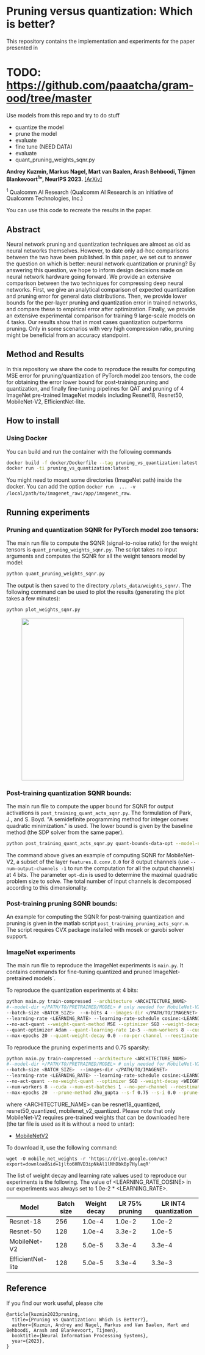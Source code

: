 # Pruning versus quantization: Which is better?
This repository contains the implementation and experiments for the paper presented in

# TODO: https://github.com/paaatcha/gram-ood/tree/master
Use models from this repo and try to do stuff
- quantize the model
- prune the model
- evaluate
- fine tune (NEED DATA)
- evaluate
- quant_pruning_weights_sqnr.py

**Andrey Kuzmin, Markus Nagel, Mart van Baalen, Arash Behboodi, Tijmen Blankevoort<sup>1</sup>", NeurIPS 2023.** 
[[ArXiv]](https://arxiv.org/pdf/2307.02973.pdf)

<sup>1</sup> Qualcomm AI Research (Qualcomm AI Research is an initiative of Qualcomm Technologies, Inc.)

You can use this code to recreate the results in the paper.

## Abstract
Neural network pruning and quantization techniques are almost as old as neural networks themselves. However, to date only ad-hoc comparisons between the two have been published. In this paper, we set out to answer the question on which is better: neural network quantization or pruning? By answering this question, we hope to inform design decisions made on neural network hardware going forward. 
We provide an extensive comparison between the two techniques for compressing deep neural networks. 
First, we give an analytical comparison of expected quantization and pruning error for general data distributions.
Then, we provide lower bounds for the per-layer pruning and quantization error in trained networks, and compare these to empirical error after optimization.
Finally, we provide an extensive experimental comparison for training 9 large-scale models on 4 tasks.
Our results show that in most cases quantization outperforms pruning. Only in some scenarios with very high compression ratio, pruning might be beneficial from an accuracy standpoint.

## Method and Results

In this repository we share the code to reproduce the results for computing MSE error for pruning/quantization of PyTorch model zoo tensors, the code for obtaining the error lower bound for post-training pruning and quantization, and finally fine-tuning pipelines for QAT and pruning of 4 ImageNet pre-trained ImageNet models including  Resnet18, Resnet50, MobileNet-V2, EfficientNet-lite.

## How to install

### Using Docker

You can build and run the container with the following commands

```bash
docker build -f docker/Dockerfile --tag pruning_vs_quantization:latest .
docker run -ti pruning_vs_quantization:latest
```

You might need to mount some directories (ImageNet path) inside the docker. You can add the option `docker run  ... -v /local/path/to/imagenet_raw:/app/imagenet_raw`.

## Running experiments
### Pruning and quantization SQNR for PyTorch model zoo tensors:
The main run file to compute the SQNR (signal-to-noise ratio) for the weight tensors is 
`quant_pruning_weights_sqnr.py`. The script takes no input arguments and computes the SQNR for all the weight tensors model by model:
```bash
python quant_pruning_weights_sqnr.py
```
The output is then saved to the directory `/plots_data/weights_sqnr/`. The following command can be used to plot the results (generating the plot takes a few minutes):
```bash
python plot_weights_sqnr.py
```

<p align="center">
    <img src="img/pytorch_model_zoo_sqnr.png " width="425"/>
</p>

### Post-training quantization SQNR bounds:
The main run file to compute the upper bound for SQNR for output activations is `post_training_quant_acts_sqnr.py`. The formulation of Park, J., and S. Boyd. "A semidefinite programming method for integer convex quadratic minimization." is used. The lower bound is given by the baseline method (the SDP solver from the same paper). 
```bash
python post_training_quant_acts_sqnr.py quant-bounds-data-opt --model-name mobilenet_v2 --range-search-method MSE --num-output-channels 8 --layer-name features.8.conv.0.0 --n-bits 4 --opt-dim 32 --verbose-solvers --image-net-dir </PATH/TO/IMAGENET>
```
The command above gives an example of computing SQNR for MobileNet-V2, a subset of the layer `features.8.conv.0.0` for 8 output channels (use `--num-output-channels -1` to run the computation for all the output channels) at 4 bits. The parameter `opt-dim` is used to determine the maximal quadratic problem size to solve. The total number of input channels is decomposed according to this dimensionality.

### Post-training pruning SQNR bounds:
An example for computing the SQNR for post-training quantization and pruning is given in the matlab script `post_training_pruning_acts_sqnr.m`. The script requires CVX package installed with mosek or gurobi solver support.   

### ImageNet experiments
The main run file to reproduce the ImageNet experiments is `main.py`. 
It contains commands for fine-tuning quantized and pruned ImageNet-pretrained models`.

To reproduce the quantization experiments at 4 bits:
```bash
python main.py train-compressed --architecture <ARCHITECTURE_NAME> 
#--model-dir </PATH/TO/PRETRAINED/MODEL> # only needed for MobileNet-V2
--batch-size <BATCH_SIZE>  --n-bits 4 --images-dir </PATH/TO/IMAGENET>
--learning-rate <LEARNING_RATE> --learning-rate-schedule cosine:<LEARNING_RATE_COSINE>   
--no-act-quant --weight-quant-method MSE --optimizer SGD --weight-decay <WEIGHT_DECAY> --sep-quant-optimizer 
--quant-optimizer Adam --quant-learning-rate 1e-5 --num-workers 8 --cuda --num-est-batches 1 
--max-epochs 20 --quant-weight-decay 0.0 --no-per-channel --reestimate-bn-stats
 ```

To reproduce the pruning experiments and 0.75 sparsity:
```bash
python main.py train-compressed --architecture <ARCHITECTURE_NAME> 
#--model-dir </PATH/TO/PRETRAINED/MODEL> # only needed for MobileNet-V2 
--batch-size <BATCH_SIZE>  --images-dir </PATH/TO/IMAGENET>
--learning-rate <LEARNING_RATE> --learning-rate-schedule cosine:<LEARNING_RATE_COSINE> 
--no-act-quant --no-weight-quant --optimizer SGD --weight-decay <WEIGHT_DECAY> --no-sep-quant-optimizer 
--num-workers 8 --cuda --num-est-batches 1 --no-per-channel --reestimate-bn-stats
--max-epochs 20  --prune-method zhu_gupta --s-f 0.75 --s-i 0.0 --prune-epoch-start 0 --prune-last-epoch 15 
 ```

where <ARCHITECTURE_NAME> can be resnet18_quantized, resnet50_quantized, mobilenet_v2_quantized. 
Please note that only MobileNet-V2 requires pre-trained weights that can be downloaded here (the tar file is used as it is without a need to untar):
- [MobileNetV2](https://drive.google.com/open?id=1jlto6HRVD3ipNkAl1lNhDbkBp7HylaqR)

To download it, use the following command:
```
wget -O mobile_net_weights -r 'https://drive.google.com/uc?export=download&id=1jlto6HRVD3ipNkAl1lNhDbkBp7HylaqR'
```

The list of weight decay and learning rate values used to reproduce our experiments is the following.
The value of <LEARNING_RATE_COSINE> in our experiments was always set to 1.0e-2 * <LEARNING_RATE>.

| Model             | Batch size | Weight decay | LR 75% pruning | LR INT4 quantization |
|-------------------|------------|--------------|----------------|----------------------|
| Resnet-18         | 256        | 1.0e-4       | 1.0e-2         | 1.0e-2               |
| Resnet-50         | 128        | 1.0e-4       | 3.3e-2         | 1.0e-5               |
| MobileNet-V2      | 128        | 5.0e-5       | 3.3e-4         | 3.3e-4               |
| EfficientNet-lite | 128        | 5.0e-5       | 3.3e-4         | 3.3e-3               |

## Reference
If you find our work useful, please cite
```
@article{kuzmin2023pruning,
  title={Pruning vs Quantization: Which is Better?},
  author={Kuzmin, Andrey and Nagel, Markus and Van Baalen, Mart and Behboodi, Arash and Blankevoort, Tijmen},
  booktitle={Neural Information Processing Systems},  
  year={2023},
}
```
